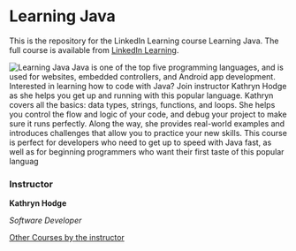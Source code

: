 # Learning Java
This is the repository for the LinkedIn Learning course Learning Java. The full course is available from [LinkedIn Learning][lil-course-url].

![Learning Java][lil-thumbnail-url] 
Java is one of the top five programming languages, and is used for websites, embedded controllers, and Android app development. Interested in learning how to code with Java? Join instructor Kathryn Hodge as she helps you get up and running with this popular language. Kathryn covers all the basics: data types, strings, functions, and loops. She helps you control the flow and logic of your code, and debug your project to make sure it runs perfectly. Along the way, she provides real-world examples and introduces challenges that allow you to practice your new skills. This course is perfect for developers who need to get up to speed with Java fast, as well as for beginning programmers who want their first taste of this popular languag

### Instructor

**Kathryn Hodge**

_Software Developer_

[Other Courses by the instructor](https://www.linkedin.com/learning/instructors/kathryn-hodge?u=104)

[lil-course-url]: https://www.linkedin.com/learning/learning-java-4
[lil-thumbnail-url]: https://cdn.lynda.com/course/2825378/2825378-1584377756312-16x9.jpg
